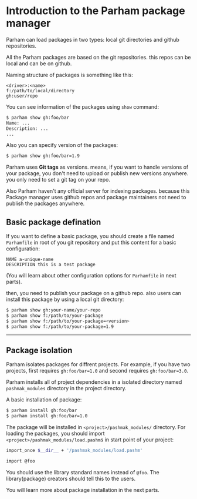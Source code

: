 # Introduction to the Parham package manager
Parham can load packages in two types: local git directories and github repositories.

All the Parham packages are based on the git repositories. this repos can be local and can be on github.

Naming structure of packages is something like this:

```
<driver>:<name>
f:/path/to/local/directory
gh:user/repo
```

You can see information of the packages using `show` command:

```bash
$ parham show gh:foo/bar
Name: ...
Description: ...
...
```

Also you can specify version of the packages:

```bash
$ parham show gh:foo/bar=1.9
```

Parham uses **Git tags** as versions. means, if you want to handle versions of your package,
you don't need to upload or publish new versions anywhere. you only need to set a git tag on your repo.

Also Parham haven't any official server for indexing packages. because this Package manager
uses github repos and package maintainers not need to publish the packages anywhere.

## Basic package defination
If you want to define a basic package, you should create a file named `Parhamfile` in root of
you git repository and put this content for a basic configuration:

```
NAME a-unique-name
DESCRIPTION this is a test package
```

(You will learn about other configuration options for `Parhamfile` in next parts).

then, you need to publish your package on a github repo. also users can
install this package by using a local git directory:

```bash
$ parham show gh:your-name/your-repo
$ parham show f:/path/to/your-package
$ parham show f:/path/to/your-package=<version>
$ parham show f:/path/to/your-package=1.9
```

---

## Package isolation
Parham isolates packages for diffrent projects.
For example, if you have two projects, first requires `gh:foo/bar=1.0`
and second requires `gh:foo/bar=3.0`.

Parham installs all of project dependencies in a isolated directory named `pashmak_modules` directory
in the project directory.

A basic installation of package:

```bash
$ parham install gh:foo/bar
$ parham install gh:foo/bar=1.0
```

The package will be installed in `<project>/pashmak_modules/` directory.
For loading the packages, you should import `<project>/pashmak_modules/load.pashm`s
in start point of your project:

```bash
import_once $__dir__ + '/pashmak_modules/load.pashm'

import @foo
```

You should use the library standard names instead of `@foo`. The library(package) creators should tell this to the users.

You will learn more about package installation in the next parts.

